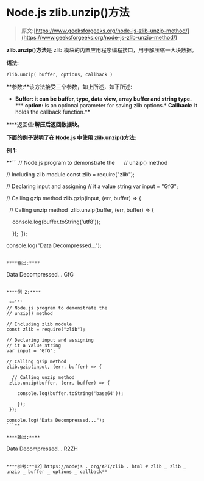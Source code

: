 # Node.js zlib.unzip()方法

> 原文:[https://www.geeksforgeeks.org/node-js-zlib-unzip-method/](https://www.geeksforgeeks.org/node-js-zlib-unzip-method/)

**zlib.unzip()方法**是 zlib 模块的内置应用程序编程接口，用于解压缩一大块数据。

**语法:**

```
zlib.unzip( buffer, options, callback )
```

**参数:**该方法接受三个参数，如上所述，如下所述:

*   **Buffer: it can be buffer, type, data view, array buffer and string type.**
***   **option:** is an optional parameter for saving zlib options.*   **Callback:** It holds the callback function.**

****返回值:**解压后返回数据块。**

**下面的例子说明了在 Node.js 中使用 **zlib.unzip()方法**:**

****例 1:****

 **```
// Node.js program to demonstrate the     
// unzip() method

// Including zlib module
const zlib = require("zlib");

// Declaring input and assigning
// it a value string
var input = "GfG";

// Calling gzip method
zlib.gzip(input, (err, buffer) => {

  // Calling unzip method
 zlib.unzip(buffer, (err, buffer) => {

    console.log(buffer.toString('utf8'));

    });
 });

console.log("Data Decompressed...");
```** 

****输出:****

```
Data Decompressed...
GfG 
```

****例 2:****

 **```
// Node.js program to demonstrate the     
// unzip() method

// Including zlib module
const zlib = require("zlib");

// Declaring input and assigning
// it a value string
var input = "GfG";

// Calling gzip method
zlib.gzip(input, (err, buffer) => {

  // Calling unzip method
 zlib.unzip(buffer, (err, buffer) => {

    console.log(buffer.toString('base64'));

    });
 });

console.log("Data Decompressed...");
```** 

****输出:****

```
Data Decompressed...
R2ZH 
```

****参考:**T2】https://nodejs . org/API/zlib . html # zlib _ zlib _ unzip _ buffer _ options _ callback**